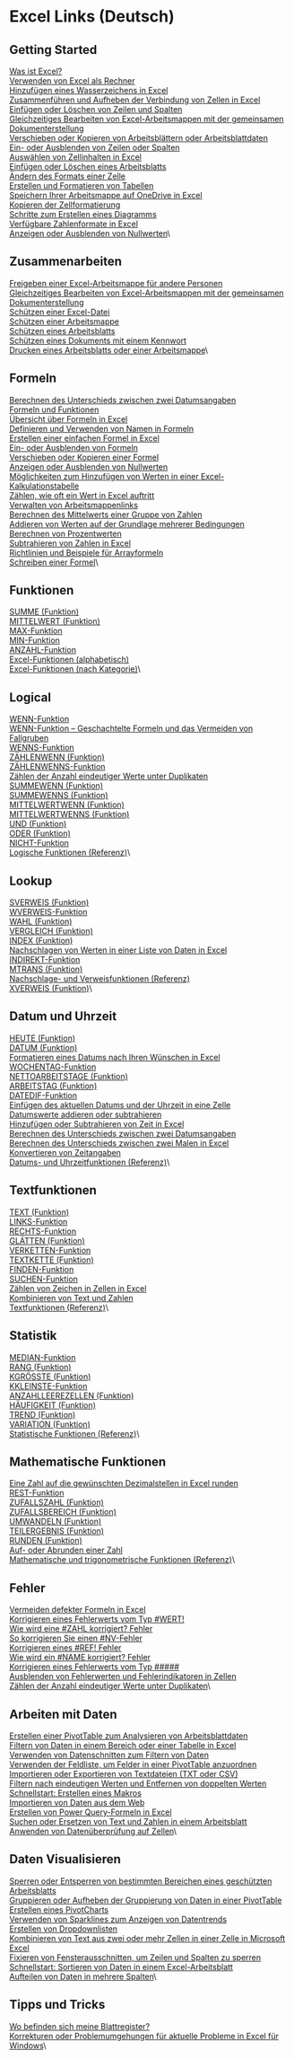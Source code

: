 # Excel Links (Deutsch)
## Getting Started
[Was ist Excel?](https://support.microsoft.com/en-us/office/what-is-excel-94b00f50-5896-479c-b0c5-ff74603b35a3)\
[Verwenden von Excel als Rechner](https://support.microsoft.com/en-us/office/use-excel-as-your-calculator-a1abc057-ed11-443a-a635-68216555ad0a)\
[Hinzufügen eines Wasserzeichens in Excel](https://support.microsoft.com/en-us/office/add-a-watermark-in-excel-a372182a-d733-484e-825c-18ddf3edf009)\
[Zusammenführen und Aufheben der Verbindung von Zellen in Excel](https://support.microsoft.com/en-us/office/merge-and-unmerge-cells-in-excel-5cbd15d5-9375-4540-907f-c673a93fcedf)\
[Einfügen oder Löschen von Zeilen und Spalten](https://support.microsoft.com/en-us/office/insert-or-delete-rows-and-columns-6f40e6e4-85af-45e0-b39d-65dd504a3246)\
[Gleichzeitiges Bearbeiten von Excel-Arbeitsmappen mit der gemeinsamen Dokumenterstellung](https://support.microsoft.com/en-us/office/collaborate-on-excel-workbooks-at-the-same-time-with-co-authoring-7152aa8b-b791-414c-a3bb-3024e46fb104)\
[Verschieben oder Kopieren von Arbeitsblättern oder Arbeitsblattdaten](https://support.microsoft.com/en-us/office/move-or-copy-worksheets-or-worksheet-data-47207967-bbb2-4e95-9b5c-3c174aa69328)\
[Ein- oder Ausblenden von Zeilen oder Spalten](https://support.microsoft.com/en-us/office/hide-or-show-rows-or-columns-659c2cad-802e-44ee-a614-dde8443579f8)\
[Auswählen von Zellinhalten in Excel](https://support.microsoft.com/en-us/office/select-cell-contents-in-excel-23f64223-2b6b-453a-8688-248355f10fa9)\
[Einfügen oder Löschen eines Arbeitsblatts](https://support.microsoft.com/en-us/office/insert-or-delete-a-worksheet-19d3d21e-a3b3-4e13-a422-d1f43f1faaf2)\
[Ändern des Formats einer Zelle](https://support.microsoft.com/en-us/office/change-the-format-of-a-cell-0a45ff85-ee24-4276-94e8-aed6083e8050)\
[Erstellen und Formatieren von Tabellen](https://support.microsoft.com/en-us/office/create-and-format-tables-e81aa349-b006-4f8a-9806-5af9df0ac664)\
[Speichern Ihrer Arbeitsmappe auf OneDrive in Excel](https://support.microsoft.com/en-us/office/save-your-workbook-to-onedrive-in-excel-0cf0055d-49f8-464e-9dfa-8f582b32453b)\
[Kopieren der Zellformatierung](https://support.microsoft.com/en-us/office/copy-cell-formatting-b9fe82ea-c0a0-41de-837b-d2f15dd41ea9)\
[Schritte zum Erstellen eines Diagramms](https://support.microsoft.com/en-us/office/create-a-chart-from-start-to-finish-0baf399e-dd61-4e18-8a73-b3fd5d5680c2)\
[Verfügbare Zahlenformate in Excel](https://support.microsoft.com/en-us/office/available-number-formats-in-excel-0afe8f52-97db-41f1-b972-4b46e9f1e8d2)\
[Anzeigen oder Ausblenden von Nullwerten](https://support.microsoft.com/en-us/office/display-or-hide-zero-values-3ec7a433-46b8-4516-8085-a00e9e476b03)\
## Zusammenarbeiten
[Freigeben einer Excel-Arbeitsmappe für andere Personen](https://support.microsoft.com/en-us/office/share-your-excel-workbook-with-others-8d8a52bb-03c3-4933-ab6c-330aabf1e589)\
[Gleichzeitiges Bearbeiten von Excel-Arbeitsmappen mit der gemeinsamen Dokumenterstellung](https://support.microsoft.com/en-us/office/collaborate-on-excel-workbooks-at-the-same-time-with-co-authoring-7152aa8b-b791-414c-a3bb-3024e46fb104)\
[Schützen einer Excel-Datei](https://support.microsoft.com/en-us/office/protect-an-excel-file-7359d4ae-7213-4ac2-b058-f75e9311b599)\
[Schützen einer Arbeitsmappe](https://support.microsoft.com/en-us/office/protect-a-workbook-7e365a4d-3e89-4616-84ca-1931257c1517)\
[Schützen eines Arbeitsblatts](https://support.microsoft.com/en-us/office/protect-a-worksheet-3179efdb-1285-4d49-a9c3-f4ca36276de6)\
[Schützen eines Dokuments mit einem Kennwort](https://support.microsoft.com/en-us/office/protect-a-document-with-a-password-05084cc3-300d-4c1a-8416-38d3e37d6826)\
[Drucken eines Arbeitsblatts oder einer Arbeitsmappe](https://support.microsoft.com/en-us/office/print-a-worksheet-or-workbook-f4ad7962-b1d5-4eb9-a24f-0907f36c4b94)\

## Formeln
[Berechnen des Unterschieds zwischen zwei Datumsangaben](https://support.microsoft.com/en-us/office/calculate-the-difference-between-two-dates-8235e7c9-b430-44ca-9425-46100a162f38)\
[Formeln und Funktionen](https://support.microsoft.com/en-us/office/formulas-and-functions-294d9486-b332-48ed-b489-abe7d0f9eda9)\
[Übersicht über Formeln in Excel](https://support.microsoft.com/en-us/office/overview-of-formulas-in-excel-ecfdc708-9162-49e8-b993-c311f47ca173)\
[Definieren und Verwenden von Namen in Formeln](https://support.microsoft.com/en-us/office/define-and-use-names-in-formulas-4d0f13ac-53b7-422e-afd2-abd7ff379c64)\
[Erstellen einer einfachen Formel in Excel](https://support.microsoft.com/en-us/office/create-a-simple-formula-in-excel-11a5f0e5-38a3-4115-85bc-f4a465f64a8a)\
[Ein- oder Ausblenden von Formeln](https://support.microsoft.com/en-us/office/display-or-hide-formulas-f7f5ab4e-bf24-4efc-8fc9-0c1b77a5356f)\
[Verschieben oder Kopieren einer Formel](https://support.microsoft.com/en-us/office/move-or-copy-a-formula-in-excel-1f5cf825-9b07-41b1-8719-bf88b07450c6)\
[Anzeigen oder Ausblenden von Nullwerten](https://support.microsoft.com/en-us/office/display-or-hide-zero-values-3ec7a433-46b8-4516-8085-a00e9e476b03)\
[Möglichkeiten zum Hinzufügen von Werten in einer Excel-Kalkulationstabelle](https://support.microsoft.com/en-us/office/ways-to-add-values-in-an-excel-spreadsheet-d3f918a1-0151-403e-881f-a92f3176f8ea)\
[Zählen, wie oft ein Wert in Excel auftritt](https://support.microsoft.com/en-us/office/count-how-often-a-value-occurs-in-excel-aa1f3067-05c9-44e4-b141-f75bb9bb89bd)\
[Verwalten von Arbeitsmappenlinks](https://support.microsoft.com/en-us/office/manage-workbook-links-fcbf4576-3aab-4029-ba25-54313a532ff1)\
[Berechnen des Mittelwerts einer Gruppe von Zahlen](https://support.microsoft.com/en-us/office/calculate-the-average-of-a-group-of-numbers-e158ef61-421c-4839-8290-34d7b1e68283)\
[Addieren von Werten auf der Grundlage mehrerer Bedingungen](https://support.microsoft.com/en-us/office/sum-values-based-on-multiple-conditions-e610ae0f-4d27-480c-9119-eb644f1e847e)\
[Berechnen von Prozentwerten](https://support.microsoft.com/en-us/office/calculate-percentages-6b5506e9-125a-4aba-a638-d6b40e603981)\
[Subtrahieren von Zahlen in Excel](https://support.microsoft.com/en-us/office/subtract-numbers-in-excel-938b7912-5699-4609-969b-38b23ca00d54)\
[Richtlinien und Beispiele für Arrayformeln](https://support.microsoft.com/en-us/office/guidelines-and-examples-of-array-formulas-7d94a64e-3ff3-4686-9372-ecfd5caa57c7)\
[Schreiben einer Formel](https://support.microsoft.com/en-us/office/write-an-equation-or-formula-1d01cabc-ceb1-458d-bc70-7f9737722702)\

## Funktionen
[SUMME (Funktion)](https://support.microsoft.com/en-us/office/sum-function-043e1c7d-7726-4e80-8f32-07b23e057f89)\
[MITTELWERT (Funktion)](https://support.microsoft.com/en-us/office/average-function-047bac88-d466-426c-a32b-8f33eb960cf6)\
[MAX-Funktion](https://support.microsoft.com/en-us/office/max-function-e0012414-9ac8-4b34-9a47-73e662c08098)\
[MIN-Funktion](https://support.microsoft.com/en-us/office/min-function-61635d12-920f-4ce2-a70f-96f202dcc152)\
[ANZAHL-Funktion](https://support.microsoft.com/en-us/office/count-function-a59cd7fc-b623-4d93-87a4-d23bf411294c)\
[Excel-Funktionen (alphabetisch)](https://support.microsoft.com/en-us/office/excel-functions-alphabetical-b3944572-255d-4efb-bb96-c6d90033e188)\
[Excel-Funktionen (nach Kategorie)](https://support.microsoft.com/en-us/office/excel-functions-by-category-5f91f4e9-7b42-46d2-9bd1-63f26a86c0eb)\

## Logical
[WENN-Funktion](https://support.microsoft.com/en-us/office/if-function-69aed7c9-4e8a-4755-a9bc-aa8bbff73be2)\
[WENN-Funktion – Geschachtelte Formeln und das Vermeiden von Fallgruben](https://support.microsoft.com/en-us/office/if-function-nested-formulas-and-avoiding-pitfalls-0b22ff44-f149-44ba-aeb5-4ef99da241c8)\
[WENNS-Funktion](https://support.microsoft.com/en-us/office/ifs-function-36329a26-37b2-467c-972b-4a39bd951d45)\
[ZÄHLENWENN (Funktion)](https://support.microsoft.com/en-us/office/countif-function-e0de10c6-f885-4e71-abb4-1f464816df34)\
[ZÄHLENWENNS-Funktion](https://support.microsoft.com/en-us/office/countifs-function-dda3dc6e-f74e-4aee-88bc-aa8c2a866842)\
[Zählen der Anzahl eindeutiger Werte unter Duplikaten](https://support.microsoft.com/en-us/office/count-unique-values-among-duplicates-8d9a69b3-b867-490e-82e0-a929fbc1e273)\
[SUMMEWENN (Funktion)](https://support.microsoft.com/en-us/office/sumif-function-169b8c99-c05c-4483-a712-1697a653039b)\
[SUMMEWENNS (Funktion)](https://support.microsoft.com/en-us/office/sumifs-function-c9e748f5-7ea7-455d-9406-611cebce642b)\
[MITTELWERTWENN (Funktion)](https://support.microsoft.com/en-us/office/averageif-function-faec8e2e-0dec-4308-af69-f5576d8ac642)\
[MITTELWERTWENNS (Funktion)](https://support.microsoft.com/en-us/office/averageifs-function-48910c45-1fc0-4389-a028-f7c5c3001690)\
[UND (Funktion)](https://support.microsoft.com/en-us/office/and-function-5f19b2e8-e1df-4408-897a-ce285a19e9d9)\
[ODER (Funktion)](https://support.microsoft.com/en-us/office/or-function-7d17ad14-8700-4281-b308-00b131e22af0)\
[NICHT-Funktion](https://support.microsoft.com/en-us/office/not-function-9cfc6011-a054-40c7-a140-cd4ba2d87d77)\
[Logische Funktionen (Referenz)](https://support.microsoft.com/en-us/office/logical-functions-reference-e093c192-278b-43f6-8c3a-b6ce299931f5)\

## Lookup
[SVERWEIS (Funktion)](https://support.microsoft.com/en-us/office/vlookup-function-0bbc8083-26fe-4963-8ab8-93a18ad188a1)\
[WVERWEIS-Funktion](https://support.microsoft.com/en-us/office/hlookup-function-a3034eec-b719-4ba3-bb65-e1ad662ed95f)\
[WAHL (Funktion)](https://support.microsoft.com/en-us/office/choose-function-fc5c184f-cb62-4ec7-a46e-38653b98f5bc)\
[VERGLEICH (Funktion)](https://support.microsoft.com/en-us/office/match-function-e8dffd45-c762-47d6-bf89-533f4a37673a)\
[INDEX (Funktion)](https://support.microsoft.com/en-us/office/index-function-a5dcf0dd-996d-40a4-a822-b56b061328bd)\
[Nachschlagen von Werten in einer Liste von Daten in Excel](https://support.microsoft.com/en-us/office/look-up-values-in-a-list-of-data-in-excel-c249efc5-5847-4329-bfee-ecffead5ef88)\
[INDIREKT-Funktion](https://support.microsoft.com/en-us/office/indirect-function-474b3a3a-8a26-4f44-b491-92b6306fa261)\
[MTRANS (Funktion)](https://support.microsoft.com/en-us/office/transpose-function-ed039415-ed8a-4a81-93e9-4b6dfac76027)\
[Nachschlage- und Verweisfunktionen (Referenz)](https://support.microsoft.com/en-us/office/lookup-and-reference-functions-reference-8aa21a3a-b56a-4055-8257-3ec89df2b23e)\
[XVERWEIS (Funktion)](https://support.microsoft.com/en-us/office/xlookup-function-b7fd680e-6d10-43e6-84f9-88eae8bf5929)\

## Datum und Uhrzeit
[HEUTE (Funktion)](https://support.microsoft.com/en-us/office/today-function-5eb3078d-a82c-4736-8930-2f51a028fdd9)\
[DATUM (Funktion)](https://support.microsoft.com/en-us/office/date-function-e36c0c8c-4104-49da-ab83-82328b832349)\
[Formatieren eines Datums nach Ihren Wünschen in Excel](https://support.microsoft.com/en-us/office/format-a-date-the-way-you-want-in-excel-8e10019e-d5d8-47a1-ba95-db95123d273e)\
[WOCHENTAG-Funktion](https://support.microsoft.com/en-us/office/weekday-function-60e44483-2ed1-439f-8bd0-e404c190949a)\
[NETTOARBEITSTAGE (Funktion)](https://support.microsoft.com/en-us/office/networkdays-function-48e717bf-a7a3-495f-969e-5005e3eb18e7)\
[ARBEITSTAG (Funktion)](https://support.microsoft.com/en-us/office/workday-function-f764a5b7-05fc-4494-9486-60d494efbf33)\
[DATEDIF-Funktion](https://support.microsoft.com/en-us/office/datedif-function-25dba1a4-2812-480b-84dd-8b32a451b35c)\
[Einfügen des aktuellen Datums und der Uhrzeit in eine Zelle](https://support.microsoft.com/en-us/office/insert-the-current-date-and-time-in-a-cell-b5663451-10b0-40ab-9e71-6b0ce5768138)\
[Datumswerte addieren oder subtrahieren](https://support.microsoft.com/en-us/office/add-or-subtract-dates-b83768f5-f695-4311-98b1-757345f7e926)\
[Hinzufügen oder Subtrahieren von Zeit in Excel](https://support.microsoft.com/en-us/office/add-or-subtract-time-in-excel-16aa6697-6d6e-49c1-8e2c-3398a7cad6ad)\
[Berechnen des Unterschieds zwischen zwei Datumsangaben](https://support.microsoft.com/en-us/office/calculate-the-difference-between-two-dates-8235e7c9-b430-44ca-9425-46100a162f38)\
[Berechnen des Unterschieds zwischen zwei Malen in Excel](https://support.microsoft.com/en-us/office/calculate-the-difference-between-two-times-in-excel-e1c78778-749b-49a3-b13e-737715505ff6)\
[Konvertieren von Zeitangaben](https://support.microsoft.com/en-us/office/convert-times-614932f8-bf0d-4993-8e54-4612cd57334f)\
[Datums- und Uhrzeitfunktionen (Referenz)](https://support.microsoft.com/en-us/office/date-and-time-functions-reference-fd1b5961-c1ae-4677-be58-074152f97b81)\

## Textfunktionen
[TEXT (Funktion)](https://support.microsoft.com/en-us/office/text-function-20d5ac4d-7b94-49fd-bb38-93d29371225c)\
[LINKS-Funktion](https://support.microsoft.com/en-us/office/left-function-9203d2d2-7960-479b-84c6-1ea52b99640c)\
[RECHTS-Funktion](https://support.microsoft.com/en-us/office/right-function-240267ee-9afa-4639-a02b-f19e1786cf2f)\
[GLÄTTEN (Funktion)](https://support.microsoft.com/en-us/office/trim-function-410388fa-c5df-49c6-b16c-9e5630b479f9)\
[VERKETTEN-Funktion](https://support.microsoft.com/en-us/office/concatenate-function-8f8ae884-2ca8-4f7a-b093-75d702bea31d)\
[TEXTKETTE (Funktion)](https://support.microsoft.com/en-us/office/concat-function-9b1a9a3f-94ff-41af-9736-694cbd6b4ca2)\
[FINDEN-Funktion](https://support.microsoft.com/en-us/office/find-function-c7912941-af2a-4bdf-a553-d0d89b0a0628)\
[SUCHEN-Funktion](https://support.microsoft.com/en-us/office/search-function-9ab04538-0e55-4719-a72e-b6f54513b495)\
[Zählen von Zeichen in Zellen in Excel](https://support.microsoft.com/en-us/office/count-characters-in-cells-in-excel-1be151d7-5b8f-4186-87b9-7b0318583163)\
[Kombinieren von Text und Zahlen](https://support.microsoft.com/en-us/office/combine-text-and-numbers-a32c8e0e-90a2-435b-8635-5dd2209044ad)\
[Textfunktionen (Referenz)](https://support.microsoft.com/en-us/office/text-functions-reference-cccd86ad-547d-4ea9-a065-7bb697c2a56e)\

## Statistik
[MEDIAN-Funktion](https://support.microsoft.com/en-us/office/median-function-d0916313-4753-414c-8537-ce85bdd967d2)\
[RANG (Funktion)](https://support.microsoft.com/en-us/office/rank-function-6a2fc49d-1831-4a03-9d8c-c279cf99f723)\
[KGRÖSSTE (Funktion)](https://support.microsoft.com/en-us/office/large-function-3af0af19-1190-42bb-bb8b-01672ec00a64)\
[KKLEINSTE-Funktion](https://support.microsoft.com/en-us/office/small-function-17da8222-7c82-42b2-961b-14c45384df07)\
[ANZAHLLEEREZELLEN (Funktion)](https://support.microsoft.com/en-us/office/countblank-function-6a92d772-675c-4bee-b346-24af6bd3ac22)\
[HÄUFIGKEIT (Funktion)](https://support.microsoft.com/en-us/office/frequency-function-44e3be2b-eca0-42cd-a3f7-fd9ea898fdb9)\
[TREND (Funktion)](https://support.microsoft.com/en-us/office/trend-function-e2f135f0-8827-4096-9873-9a7cf7b51ef1)\
[VARIATION (Funktion)](https://support.microsoft.com/en-us/office/growth-function-541a91dc-3d5e-437d-b156-21324e68b80d)\
[Statistische Funktionen (Referenz)](https://support.microsoft.com/en-us/office/statistical-functions-reference-624dac86-a375-4435-bc25-76d659719ffd)\

## Mathematische Funktionen
[Eine Zahl auf die gewünschten Dezimalstellen in Excel runden](https://support.microsoft.com/en-us/office/round-a-number-to-the-decimal-places-i-want-in-excel-49b936f9-6904-425d-aa98-02ffb7f9a17b)\
[REST-Funktion](https://support.microsoft.com/en-us/office/mod-function-9b6cd169-b6ee-406a-a97b-edf2a9dc24f3)\
[ZUFALLSZAHL (Funktion)](https://support.microsoft.com/en-us/office/rand-function-4cbfa695-8869-4788-8d90-021ea9f5be73)\
[ZUFALLSBEREICH (Funktion)](https://support.microsoft.com/en-us/office/randbetween-function-4cc7f0d1-87dc-4eb7-987f-a469ab381685)\
[UMWANDELN (Funktion)](https://support.microsoft.com/en-us/office/convert-function-d785bef1-808e-4aac-bdcd-666c810f9af2)\
[TEILERGEBNIS (Funktion)](https://support.microsoft.com/en-us/office/subtotal-function-7b027003-f060-4ade-9040-e478765b9939)\
[RUNDEN (Funktion)](https://support.microsoft.com/en-us/office/round-function-c018c5d8-40fb-4053-90b1-b3e7f61a213c)\
[Auf- oder Abrunden einer Zahl](https://support.microsoft.com/en-us/office/round-a-number-f82b440b-689d-4221-b21e-38da99d33435)\
[Mathematische und trigonometrische Funktionen (Referenz)](https://support.microsoft.com/en-us/office/math-and-trigonometry-functions-reference-ee158fd6-33be-42c9-9ae5-d635c3ae8c16)\

## Fehler
[Vermeiden defekter Formeln in Excel](https://support.microsoft.com/en-us/office/how-to-avoid-broken-formulas-in-excel-8309381d-33e8-42f6-b889-84ef6df1d586)\
[Korrigieren eines Fehlerwerts vom Typ #WERT!](https://support.microsoft.com/en-us/office/how-to-correct-a-value-error-15e1b616-fbf2-4147-9c0b-0a11a20e409e)\
[Wie wird eine #ZAHL korrigiert? Fehler](https://support.microsoft.com/en-us/office/how-to-correct-a-num-error-f5193bfc-4400-43f4-88c4-8e1dcca0428b)\
[So korrigieren Sie einen #NV-Fehler](https://support.microsoft.com/en-us/office/how-to-correct-a-n-a-error-a9708411-f82e-4e1b-8a7e-28c28311b993)\
[Korrigieren eines #REF! Fehler](https://support.microsoft.com/en-us/office/how-to-correct-a-ref-error-822c8e46-e610-4d02-bf29-ec4b8c5ff4be)\
[Wie wird ein #NAME korrigiert? Fehler](https://support.microsoft.com/en-us/office/how-to-correct-a-name-error-b6d54e31-a743-4d7d-9b61-40002a7b4286)\
[Korrigieren eines Fehlerwerts vom Typ #####](https://support.microsoft.com/en-us/office/how-to-correct-a-error-bf801d0a-2a6e-44bd-a70e-0f780ae8f11e)\
[Ausblenden von Fehlerwerten und Fehlerindikatoren in Zellen](https://support.microsoft.com/en-us/office/hide-error-values-and-error-indicators-in-cells-d171b96e-8fb4-4863-a1ba-b64557474439)\
[Zählen der Anzahl eindeutiger Werte unter Duplikaten](https://support.microsoft.com/en-us/office/count-unique-values-among-duplicates-8d9a69b3-b867-490e-82e0-a929fbc1e273)\

## Arbeiten mit Daten
[Erstellen einer PivotTable zum Analysieren von Arbeitsblattdaten](https://support.microsoft.com/en-us/office/create-a-pivottable-to-analyze-worksheet-data-a9a84538-bfe9-40a9-a8e9-f99134456576)\
[Filtern von Daten in einem Bereich oder einer Tabelle in Excel](https://support.microsoft.com/en-us/office/filter-data-in-a-range-or-table-in-excel-01832226-31b5-4568-8806-38c37dcc180e)\
[Verwenden von Datenschnitten zum Filtern von Daten](https://support.microsoft.com/en-us/office/use-slicers-to-filter-data-249f966b-a9d5-4b0f-b31a-12651785d29d)\
[Verwenden der Feldliste, um Felder in einer PivotTable anzuordnen](https://support.microsoft.com/en-us/office/use-the-field-list-to-arrange-fields-in-a-pivottable-43980e05-a585-4fcd-bd91-80160adfebec)\
[Importieren oder Exportieren von Textdateien (TXT oder CSV)](https://support.microsoft.com/en-us/office/import-or-export-text-txt-or-csv-files-5250ac4c-663c-47ce-937b-339e391393ba)\
[Filtern nach eindeutigen Werten und Entfernen von doppelten Werten](https://support.microsoft.com/en-us/office/filter-for-unique-values-or-remove-duplicate-values-ccf664b0-81d6-449b-bbe1-8daaec1e83c2)\
[Schnellstart: Erstellen eines Makros](https://support.microsoft.com/en-us/office/quick-start-create-a-macro-741130ca-080d-49f5-9471-1e5fb3d581a8)\
[Importieren von Daten aus dem Web](https://support.microsoft.com/en-us/office/import-data-from-the-web-b13eed81-33fe-410d-9247-1747269c28e4)\
[Erstellen von Power Query-Formeln in Excel](https://support.microsoft.com/en-us/office/create-power-query-formulas-in-excel-6bc50988-022b-4799-a709-f8aafdee2b2f)\
[Suchen oder Ersetzen von Text und Zahlen in einem Arbeitsblatt](https://support.microsoft.com/en-us/office/find-or-replace-text-and-numbers-on-a-worksheet-0e304ca5-ecef-4808-b90f-fdb42f892e90)\
[Anwenden von Datenüberprüfung auf Zellen](https://support.microsoft.com/en-us/office/apply-data-validation-to-cells-29fecbcc-d1b9-42c1-9d76-eff3ce5f7249)\

## Daten Visualisieren
[Sperren oder Entsperren von bestimmten Bereichen eines geschützten Arbeitsblatts](https://support.microsoft.com/en-us/office/lock-or-unlock-specific-areas-of-a-protected-worksheet-75481b72-db8a-4267-8c43-042a5f2cd93a)\
[Gruppieren oder Aufheben der Gruppierung von Daten in einer PivotTable](https://support.microsoft.com/en-us/office/group-or-ungroup-data-in-a-pivottable-c9d1ddd0-6580-47d1-82bc-c84a5a340725)\
[Erstellen eines PivotCharts](https://support.microsoft.com/en-us/office/create-a-pivotchart-c1b1e057-6990-4c38-b52b-8255538e7b1c)\
[Verwenden von Sparklines zum Anzeigen von Datentrends](https://support.microsoft.com/en-us/office/use-sparklines-to-show-data-trends-1474e169-008c-4783-926b-5c60e620f5ca)\
[Erstellen von Dropdownlisten](https://support.microsoft.com/en-us/office/create-a-drop-down-list-7693307a-59ef-400a-b769-c5402dce407b)\
[Kombinieren von Text aus zwei oder mehr Zellen in einer Zelle in Microsoft Excel](https://support.microsoft.com/en-us/office/combine-text-from-two-or-more-cells-into-one-cell-in-microsoft-excel-81ba0946-ce78-42ed-b3c3-21340eb164a6)\
[Fixieren von Fensterausschnitten, um Zeilen und Spalten zu sperren](https://support.microsoft.com/en-us/office/freeze-panes-to-lock-rows-and-columns-dab2ffc9-020d-4026-8121-67dd25f2508f)\
[Schnellstart: Sortieren von Daten in einem Excel-Arbeitsblatt](https://support.microsoft.com/en-us/office/quick-start-sort-data-in-an-excel-worksheet-60153f94-d782-47e2-96a8-15cbb7712539)\
[Aufteilen von Daten in mehrere Spalten](https://support.microsoft.com/en-us/office/split-data-into-multiple-columns-0dec75cd-4e83-4b39-81a5-9f604be95da0)\

## Tipps und Tricks
[Wo befinden sich meine Blattregister?](https://support.microsoft.com/en-us/office/where-are-my-worksheet-tabs-42623d50-2f9b-4583-ad9c-f1b381185e48)\
[Korrekturen oder Problemumgehungen für aktuelle Probleme in Excel für Windows](https://support.microsoft.com/en-us/office/fixes-or-workarounds-for-recent-issues-in-excel-for-windows-49d932ce-0240-49cf-94df-1587d9d97093)\
